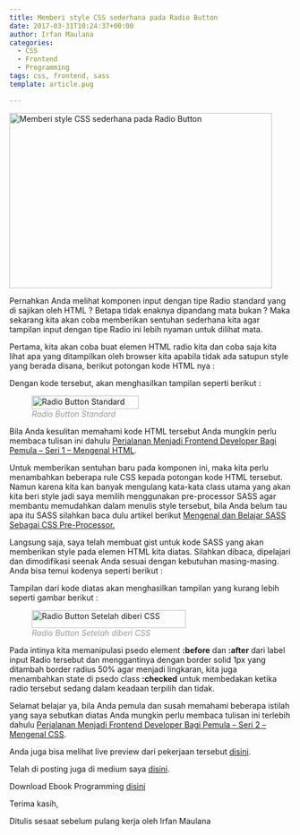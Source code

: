 ```yaml
---
title: Memberi style CSS sederhana pada Radio Button
date: 2017-03-31T10:24:37+00:00
author: Irfan Maulana
categories:
  - CSS
  - Frontend
  - Programming
tags: css, frontend, sass
template: article.pug

---
```

<img width="469" height="313" alt="Memberi style CSS sederhana pada Radio Button" src="https://i.stack.imgur.com/Ngv2E.png" title="" class="aligncenter size-custom" />

Pernahkan Anda melihat komponen input dengan tipe Radio standard yang di sajikan oleh HTML ? Betapa tidak enaknya dipandang mata bukan ? Maka sekarang kita akan coba memberikan sentuhan sederhana kita agar tampilan input dengan tipe Radio ini lebih nyaman untuk dilihat mata.

Pertama, kita akan coba buat elemen HTML radio kita dan coba saja kita lihat apa yang ditampilkan oleh browser kita apabila tidak ada satupun style yang berada disana, berikut potongan kode HTML nya :

<div class="gist-oembed" data-gist="mazipan/064088c71371de3ed8e7150e611b0b1b.json">
</div>

Dengan kode tersebut, akan menghasilkan tampilan seperti berikut :

<figure style="width: 191px" class="wp-caption aligncenter"><img src="https://cdn-images-1.medium.com/max/800/1*uyIFVh7aFFk0WHsg8nXEbA.png" alt="Radio Button Standard" width="191" height="24" /><figcaption class="wp-caption-text"><span style="color: #999999;"><em>Radio Button Standard</em></figcaption></figure></span>

Bila Anda kesulitan memahami kode HTML tersebut Anda mungkin perlu membaca tulisan ini dahulu&nbsp;[Perjalanan Menjadi Frontend Developer Bagi Pemula – Seri 1 – Mengenal HTML](https://mazipanneh.com/blog/2017/03/perjalanan-menjadi-frontend-developer-bagi-pemula-seri-1-mengenal-html/).

<!--more-->

Untuk memberikan sentuhan baru pada komponen ini, maka kita perlu menambahkan beberapa rule CSS kepada potongan kode HTML tersebut. Namun karena kita kan banyak mengulang kata-kata class utama yang akan kita beri style jadi saya memilih menggunakan pre-processor SASS agar membantu memudahkan dalam menulis style tersebut, bila Anda belum tau apa itu SASS silahkan baca dulu artikel berikut&nbsp;[Mengenal&nbsp;dan Belajar SASS Sebagai CSS Pre-Processor.](https://mazipanneh.com/blog/2017/04/mengenal-dan-belajar-sass-sebagai-css-pre-processor/)

Langsung saja, saya telah membuat gist untuk kode SASS yang akan memberikan style pada elemen HTML kita diatas. Silahkan dibaca, dipelajari dan dimodifikasi seenak Anda sesuai dengan kebutuhan masing-masing. Anda bisa temui kodenya seperti berikut :

<div class="gist-oembed" data-gist="mazipan/b13a1add0b1983c6357092e360ed8f5f.json?file=simple-styling-radios.scss">
</div>

Tampilan dari kode diatas akan menghasilkan tampilan yang kurang lebih seperti gambar berikut :

<figure style="width: 275px" class="wp-caption aligncenter"><img src="https://cdn-images-1.medium.com/max/800/1*RMQD11Vh2eqfTe3hP94gUw.png" alt="Radio Button Setelah diberi CSS" width="275" height="32" /><figcaption class="wp-caption-text"><span style="color: #999999;"><em>Radio Button Setelah diberi CSS</em></figcaption></figure></span>

Pada intinya kita memanipulasi psedo element **:before** dan **:after** dari label input Radio tersebut dan menggantinya dengan border solid 1px yang ditambah border radius 50% agar menjadi lingkaran, kita juga menambahkan state di psedo class **:checked** untuk membedakan ketika radio tersebut sedang dalam keadaan terpilih dan tidak.

Selamat belajar ya, bila Anda pemula dan susah memahami beberapa istilah yang saya sebutkan diatas Anda mungkin perlu membaca tulisan ini terlebih dahulu&nbsp;[Perjalanan Menjadi Frontend Developer Bagi Pemula – Seri 2 – Mengenal CSS](https://mazipanneh.com/blog/2017/03/perjalanan-menjadi-frontend-developer-bagi-pemula-seri-2-mengenal-css/).

Anda juga bisa melihat live preview dari pekerjaan tersebut <a href="https://codepen.io/mazipan/pen/ryQZON" target="_blank">disini</a>.

Telah di posting juga di medium saya <a href="https://medium.com/@mazipanneh/sass-untuk-styling-sederhana-radio-1aaef180f62c" target="_blank">disini</a>.

Download Ebook Programming&nbsp;[disini](https://mazipanneh.com/blog/download-ebook-programming/)

Terima kasih,

Ditulis sesaat sebelum pulang kerja oleh Irfan Maulana
